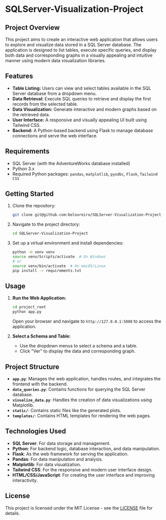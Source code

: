 # SQLServer-Visualization-Project

## Project Overview
This project aims to create an interactive web application that allows users to explore and visualize data stored in a SQL Server database. The application is designed to list tables, execute specific queries, and display both data and corresponding graphs in a visually appealing and intuitive manner using modern data visualization libraries.

## Features
- **Table Listing:** Users can view and select tables available in the SQL Server database from a dropdown menu.
- **Data Retrieval:** Execute SQL queries to retrieve and display the first records from the selected table.
- **Data Visualization:** Generate interactive and modern graphs based on the retrieved data.
- **User Interface:** A responsive and visually appealing UI built using Tailwind CSS.
- **Backend:** A Python-based backend using Flask to manage database connections and serve the web interface.

## Requirements
- SQL Server (with the AdventureWorks database installed)
- Python 3.x
- Required Python packages: `pandas`, `matplotlib`, `pyodbc`, `Flask`, `Tailwind CSS`

## Getting Started
1. Clone the repository:
    ```bash
    git clone git@github.com:beloureiro/SQLServer-Visualization-Project.git
    ```
2. Navigate to the project directory:
    ```bash
    cd SQLServer-Visualization-Project
    ```
3. Set up a virtual environment and install dependencies:
    ```bash
    python -m venv venv
    source venv/Scripts/activate  # On Windows
    # or
    source venv/bin/activate  # On macOS/Linux
    pip install -r requirements.txt
    ```

## Usage
1. **Run the Web Application:**
    ```bash
    cd project_root
    python app.py
    ```
    Open your browser and navigate to `http://127.0.0.1:5000` to access the application.

2. **Select a Schema and Table:**
    - Use the dropdown menus to select a schema and a table.
    - Click "Ver" to display the data and corresponding graph.

## Project Structure
- **`app.py`**: Manages the web application, handles routes, and integrates the frontend with the backend.
- **`data_queries.py`**: Contains functions for querying the SQL Server database.
- **`visualize_data.py`**: Handles the creation of data visualizations using Matplotlib.
- **`static/`**: Contains static files like the generated plots.
- **`templates/`**: Contains HTML templates for rendering the web pages.

## Technologies Used
- **SQL Server**: For data storage and management.
- **Python**: For backend logic, database interaction, and data manipulation.
- **Flask**: As the web framework for serving the application.
- **Pandas**: For data manipulation and analysis.
- **Matplotlib**: For data visualization.
- **Tailwind CSS**: For the responsive and modern user interface design.
- **HTML/CSS/JavaScript**: For creating the user interface and improving interactivity.

## License
This project is licensed under the MIT License - see the [LICENSE](LICENSE) file for details.
